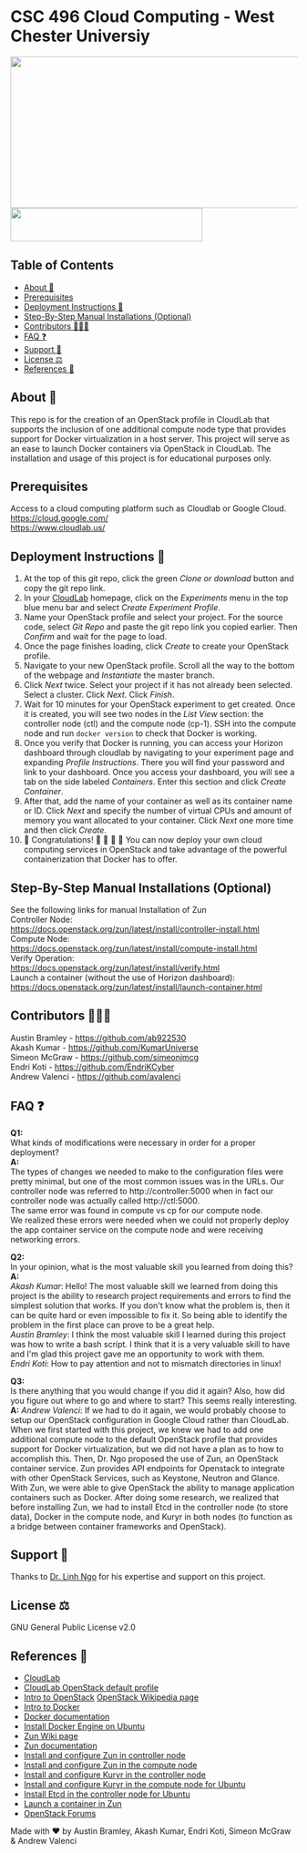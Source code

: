 # CSC 496 Cloud Computing - West Chester Universiy

<img src="https://github.com/ab922530/496-cloud-project/blob/master/images/openstack-docker.png" width="519" height="266"><img src="https://github.com/ab922530/496-cloud-project/blob/master/images/cloudlab-image.png" width="337" height="59">

## Table of Contents
  * [About :whale:](#about--whale-)
  * [Prerequisites](#prerequisites)
  * [Deployment Instructions :hammer:](#deployment-instructions--hammer-)
  * [Step-By-Step Manual Installations (Optional)](#step-by-step-manual-installations--optional-)
  * [Contributors :people_holding_hands:](#contributors--people-holding-hands-)
  * [FAQ :question:](#faq--question-)
  * [Support :pray:](#support--pray-)
  * [License :balance_scale:](#license--balance-scale-)
  * [References :page_with_curl:](#references--page-with-curl-)

## About :whale:
This repo is for the creation of an OpenStack profile in CloudLab that supports the inclusion of one additional compute node type that provides support for Docker virtualization in a host server.
This project will serve as an ease to launch Docker containers via OpenStack in CloudLab.
The installation and usage of this project is for educational purposes only.

## Prerequisites
Access to a cloud computing platform such as Cloudlab or Google Cloud.  
https://cloud.google.com/  
https://www.cloudlab.us/  

## Deployment Instructions :hammer:
1. At the top of this git repo, click the green *Clone or download* button and copy the git repo link.
2. In your [CloudLab](https://www.cloudlab.us/) homepage, click on the *Experiments* menu in the top blue menu bar and select *Create Experiment Profile*.
3. Name your OpenStack profile and select your project. For the source code, select *Git Repo* and paste the git repo link you copied earlier. Then *Confirm* and wait for the page to load.
4. Once the page finishes loading, click *Create* to create your OpenStack profile.
5. Navigate to your new OpenStack profile. Scroll all the way to the bottom of the webpage and *Instantiate* the master branch.
6. Click *Next* twice. Select your project if it has not already been selected. Select a cluster. Click *Next*. Click *Finish*.
7. Wait for 10 minutes for your OpenStack experiment to get created. Once it is created, you will see two nodes in the *List View* section: the controller node (ctl) and the compute node (cp-1). SSH into the compute node and run `docker version` to check that Docker is working.  
8. Once you verify that Docker is running, you can access your Horizon dashboard through cloudlab by navigating to your experiment page and expanding *Profile Instructions*. There you will find your password and link to your dashboard. Once you access your dashboard, you will see a tab on the side labeled *Containers*. Enter this section and click *Create Container*.   
9. After that, add the name of your container as well as its container name or ID. Click *Next* and specify the number of virtual CPUs and amount of memory you want allocated to your container. Click *Next* one more time and then click *Create*.  
10. :tada: Congratulations! :tada: :clap: :clap: :clap: You can now deploy your own cloud computing services in OpenStack and take advantage of the powerful containerization that Docker has to offer.

## Step-By-Step Manual Installations (Optional)
See the following links for manual Installation of Zun  
Controller Node:  
https://docs.openstack.org/zun/latest/install/controller-install.html  
Compute Node:   
https://docs.openstack.org/zun/latest/install/compute-install.html  
Verify Operation:  
https://docs.openstack.org/zun/latest/install/verify.html  
Launch a container (without the use of Horizon dashboard):  
https://docs.openstack.org/zun/latest/install/launch-container.html  

## Contributors :people_holding_hands:
Austin Bramley - https://github.com/ab922530  
Akash Kumar - https://github.com/KumarUniverse  
Simeon McGraw - https://github.com/simeonjmcg  
Endri Koti -  https://github.com/EndriKCyber  
Andrew Valenci - https://github.com/avalenci

## FAQ :question:
**Q1:**  
What kinds of modifications were necessary in order for a proper deployment?  
**A:**  
The types of changes we needed to make to the configuration files were pretty minimal, but one of the most common issues was in the URLs. Our controller node was referred to http://controller:5000 when in fact our controller node was actually called http://ctl:5000.  
The same error was found in compute vs cp for our compute node.  
We realized these errors were needed when we could not properly deploy the app container service on the compute node and were receiving networking errors.

**Q2:**  
In your opinion, what is the most valuable skill you learned from doing this?  
**A:**  
*Akash Kumar*: Hello! The most valuable skill we learned from doing this project is the ability to research project requirements and errors to find the simplest solution that works. If you don't know what the problem is, then it can be quite hard or even impossible to fix it. So being able to identify the problem in the first place can prove to be a great help.  
*Austin Bramley*: I think the most valuable skill I learned during this project was how to write a bash script. I think that it is a very valuable skill to have and I'm glad this project gave me an opportunity to work with them.  
*Endri Koti*: How to pay attention and not to mismatch directories in linux!  

**Q3:**  
Is there anything that you would change if you did it again? Also, how did you figure out where to go and where to start? This seems really interesting.  
**A:**
*Andrew Valenci*: If we had to do it again, we would probably choose to setup our OpenStack configuration in Google Cloud rather than CloudLab. When we first started with this project, we knew we had to add one additional compute node to the default OpenStack profile that provides support for Docker virtualization, but we did not have a plan as to how to accomplish this. Then, Dr. Ngo proposed the use of Zun, an OpenStack container service. Zun provides API endpoints for Openstack to integrate with other OpenStack Services, such as Keystone, Neutron and Glance. With Zun, we were able to give OpenStack the ability to manage application containers such as Docker. After doing some research, we realized that before installing Zun, we had to install Etcd in the controller node (to store data), Docker in the compute node, and Kuryr in both nodes (to function as a bridge between container frameworks and OpenStack).

## Support :pray:
Thanks to [Dr. Linh Ngo](https://www.cs.wcupa.edu/lngo/about/) for his expertise and support on this project.

## License :balance_scale:
GNU General Public License v2.0

## References :page_with_curl:
- [CloudLab](https://www.cloudlab.us)
- [CloudLab OpenStack default profile](https://gitlab.flux.utah.edu/johnsond/openstack-build-ubuntu)
- [Intro to OpenStack](https://www.openstack.org/software/)
[OpenStack Wikipedia page](https://en.wikipedia.org/wiki/OpenStack)
- [Intro to Docker](https://docs.docker.com/get-started/)
- [Docker documentation](https://docs.docker.com/get-docker/)
- [Install Docker Engine on Ubuntu](https://docs.docker.com/engine/install/ubuntu/)
- [Zun Wiki page](https://wiki.openstack.org/wiki/Zun)
- [Zun documentation](https://docs.openstack.org/zun/latest/)
- [Install and configure Zun in controller node](https://docs.openstack.org/zun/latest/install/controller-install.html)
- [Install and configure Zun in the compute node](https://docs.openstack.org/zun/latest/install/compute-install.html)
- [Install and configure Kuryr in the controller node](https://docs.openstack.org/kuryr-libnetwork/latest/install/controller-install.html)
- [Install and configure Kuryr in the compute node for Ubuntu](https://docs.openstack.org/kuryr-libnetwork/latest/install/compute-install-ubuntu.html)
- [Install Etcd in the controller node for Ubuntu](https://docs.openstack.org/install-guide/environment-etcd-ubuntu.html)
- [Launch a container in Zun](https://docs.openstack.org/zun/latest/install/launch-container.html)
- [OpenStack Forums](https://ask.openstack.org/)

Made with :heart: by Austin Bramley, Akash Kumar, Endri Koti, Simeon McGraw & Andrew Valenci
